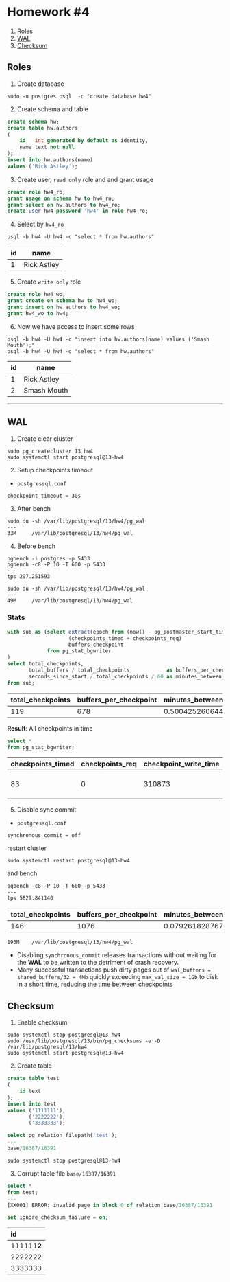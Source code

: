 # Homework #4

1. [Roles](#roles)
2. [WAL](#wal)
3. [Checksum](#checksum)

## <a name="roles"></a> Roles

1. Create database

```shell
sudo -u postgres psql  -c "create database hw4"
```

2. Create schema and table

```sql
create schema hw;
create table hw.authors
(
    id   int generated by default as identity,
    name text not null
);
insert into hw.authors(name)
values ('Rick Astley');
```

3. Create user, `read only` role and and grant usage

```sql
create role hw4_ro;
grant usage on schema hw to hw4_ro;
grant select on hw.authors to hw4_ro;
create user hw4 password 'hw4' in role hw4_ro;
```

4. Select by `hw4_ro`

```shell
psql -b hw4 -U hw4 -c "select * from hw.authors" 
```

| id  | name        |
|-----|-------------|
| 1   | Rick Astley |

5. Create `write only` role

```sql
create role hw4_wo;
grant create on schema hw to hw4_wo;
grant insert on hw.authors to hw4_wo;
grant hw4_wo to hw4;
```

6. Now we have access to insert some rows

```shell
psql -b hw4 -U hw4 -c "insert into hw.authors(name) values ('Smash Mouth');"
psql -b hw4 -U hw4 -c "select * from hw.authors" 
```

| id  | name        |
|-----|-------------|
| 1   | Rick Astley |
| 2   | Smash Mouth |

---

## <a name="wal"></a> WAL

1. Create clear cluster

```shell
sudo pg_createcluster 13 hw4
sudo systemctl start postgresql@13-hw4
```

2. Setup checkpoints timeout

- `postgressql.conf`

```shell
checkpoint_timeout = 30s   
```

3. After bench

```shell
sudo du -sh /var/lib/postgresql/13/hw4/pg_wal
---
33M     /var/lib/postgresql/13/hw4/pg_wal
```

4. Before bench

```shell
pgbench -i postgres -p 5433
pgbench -c8 -P 10 -T 600 -p 5433
---
tps 297.251593
```

```shell
sudo du -sh /var/lib/postgresql/13/hw4/pg_wal
---
49M     /var/lib/postgresql/13/hw4/pg_wal
```

### Stats

```sql
with sub as (select extract(epoch from (now() - pg_postmaster_start_time())) as seconds_since_start,
                    (checkpoints_timed + checkpoints_req)                    as total_checkpoints,
                    buffers_checkpoint                                       as total_buffers
             from pg_stat_bgwriter
)
select total_checkpoints,
       total_buffers / total_checkpoints            as buffers_per_checkpoint,
       seconds_since_start / total_checkpoints / 60 as minutes_between_checkpoints
from sub;
```

| total\_checkpoints | buffers\_per\_checkpoint | minutes\_between\_checkpoints |
|:-------------------|:-------------------------|:------------------------------|
| 119                | 678                      | 0.5004252606442577            |

**Result**: All checkpoints in time

```sql
select *
from pg_stat_bgwriter;
```

| checkpoints\_timed | checkpoints\_req | checkpoint\_write\_time | checkpoint\_sync\_time | buffers\_checkpoint | buffers\_clean | maxwritten\_clean | buffers\_backend | buffers\_backend\_fsync | buffers\_alloc | stats\_reset                      |
|:-------------------|:-----------------|:------------------------|:-----------------------|:--------------------|:---------------|:------------------|:-----------------|:------------------------|:---------------|:----------------------------------|
| 83                 | 0                | 310873                  | 553                    | 40803               | 0              | 0                 | 1289             | 0                       | 5773           | 2022-03-25 07:15:28.340754 +00:00 |

5. Disable sync commit

- `postgressql.conf`

```shell
synchronous_commit = off  
```

restart cluster

```shell
sudo systemctl restart postgresql@13-hw4
```

and bench

```shell
pgbench -c8 -P 10 -T 600 -p 5433
---
tps 5829.841140
```

| total\_checkpoints | buffers\_per\_checkpoint | minutes\_between\_checkpoints |
|:-------------------|:-------------------------|:------------------------------|
| 146                | 1076                     | 0.07926182876712327           |

```shell
193M    /var/lib/postgresql/13/hw4/pg_wal
```

- Disabling `synchronous_commit` releases transactions without waiting for the **WAL** to be written to the detriment of
  crash recovery.
- Many successful transactions push dirty pages out of `wal_buffers = shared_buffers/32 = 4Mb` quickly
  exceeding `max_wal_size = 1Gb`
  to disk in a short time, reducing the time between checkpoints

## <a name="checksum"></a> Checksum

1. Enable checksum

```shell
sudo systemctl stop postgresql@13-hw4
sudo /usr/lib/postgresql/13/bin/pg_checksums -e -D /var/lib/postgresql/13/hw4
sudo systemctl start postgresql@13-hw4
```

2. Create table

```sql
create table test
(
    id text
);
insert into test
values ('1111111'),
       ('2222222'),
       ('3333333');

select pg_relation_filepath('test');
---
base/16387/16391
```

```shell
sudo systemctl stop postgresql@13-hw4
```

3. Corrupt table file `base/16387/16391`

```sql
select *
from test;
---
[XX001] ERROR: invalid page in block 0 of relation base/16387/16391
```

```sql
set ignore_checksum_failure = on;
```

| id          |
|:------------|
| 111111**2** |
| 2222222     |
| 3333333     |
